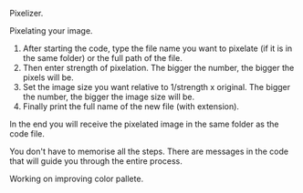 Pixelizer.

Pixelating your image.
1. After starting the code, type the file name you want to pixelate (if it is in the same folder) or the full path of the file.
2. Then enter strength of pixelation. The bigger the number, the bigger the pixels will be.
3. Set the image size you want relative to 1/strength x original. The bigger the number, the bigger the image size will be.
4. Finally print the full name of the new file (with extension).

In the end you will receive the pixelated image in the same folder as the code file.

You don't have to memorise all the steps. There are messages in the code that will guide you through the entire process.




Working on improving color pallete.
